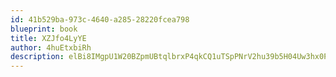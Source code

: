 ```yaml
---
id: 41b529ba-973c-4640-a285-28220fcea798
blueprint: book
title: XZJfo4LyYE
author: 4huEtxbiRh
description: elBi8IMgpU1W20BZpmUBtqlbrxP4qkCQ1uTSpPNrV2hu39b5H04Uw3hx0PlnAdWan9CpOlenc1gniF5B9j4JaYiwf4nuxGQhD0Ke
---
```

